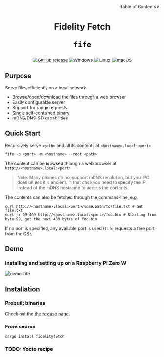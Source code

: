 <div align=right>Table of Contents↗️</div>

<h1 align=center>Fidelity Fetch

<code>fife</code>

</h1>

<div align="center">
  <a href="https://github.com/CramBL/fidelityfetch/releases" title="Latest Stable GitHub Release">
      <img src="https://img.shields.io/github/release/CramBL/fidelityfetch/all.svg?style=flat&logo=github&logoColor=white&colorB=blue&label=Latest Release" alt="GitHub release"></a>
    <img src="https://img.shields.io/badge/-Windows-6E46A2.svg?style=flat&logo=windows-11&logoColor=white" alt="Windows" title="Supported Platform: Windows">&thinsp;
    <img src="https://img.shields.io/badge/-Linux-9C2A91.svg?style=flat&logo=linux&logoColor=white" alt="Linux" title="Supported Platform: Linux">&thinsp;
    <img src="https://img.shields.io/badge/-macOS-red.svg?style=flat&logo=apple&logoColor=white" alt="macOS" title="Supported Platform: macOS">
</div>

## Purpose

Serve files efficiently on a local network.

- Browse/open/download the files through a web browser
- Easily configurable server
- Support for range requests
- Single self-contained binary
- mDNS/DNS-SD capabilities

## Quick Start

Recursively serve `<path>` and all its contents at `<hostname>.local:<port>`

```shell
fife -p <port> -m <hostname> --root <path>
```
The content can be browsed through a web browser at `http://<hostname>.local:<port>`
> Note: Many phones do not support mDNS resolution, but your PC does unless it is ancient. In that case you need to specify the IP instead of the mDNS hostname to access the contents.

The contents can also be fetched through the command-line, e.g.

```shell
curl http://<hostname>.local:<port>/some/path/to/file.txt # Get file.txt
curl -r 99-499 http://<hostname>.local:<port>/foo.bin # Starting from byte 99, get the next 400 bytes of foo.bin
```

If no port is specified, any available port is used (`fife` requests a free port from the OS).

## Demo

### Installing and setting up on a Raspberry Pi Zero W

![demo-fife](https://github.com/user-attachments/assets/368f9af1-9a1a-4d52-98a9-cc017ebd40af)

## Installation

### Prebuilt binaries

Check out the [the release page](https://github.com/CramBL/fidelityfetch/releases/latest).

### From source

```shell
cargo install fidelityfetch
```

### TODO: Yocto recipe
